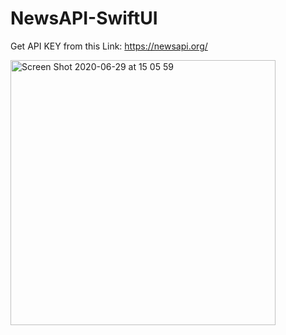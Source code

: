 # NewsAPI-SwiftUI

Get API KEY from this Link:
https://newsapi.org/

<img width="424" alt="Screen Shot 2020-06-29 at 15 05 59" src="https://user-images.githubusercontent.com/21330110/85989791-3c7e1280-ba1b-11ea-82a1-ca20fc458e7b.png">







